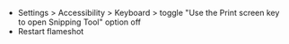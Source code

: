 - Settings > Accessibility > Keyboard > toggle "Use the Print screen key to open Snipping Tool" option off
- Restart flameshot
